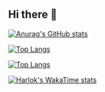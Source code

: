 ## Hi there 👋

[![Anurag's GitHub stats](https://github-readme-stats.vercel.app/api?username=iamtherafsan)](https://github.com/anuraghazra/github-readme-stats)

[![Top Langs](https://github-readme-stats.vercel.app/api/top-langs/?username=iamtherafsan)](https://github.com/anuraghazra/github-readme-stats)

[![Top Langs](https://github-readme-stats.vercel.app/api/top-langs/?username=iamtherafsan&layout=donut-vertical)](https://github.com/anuraghazra/github-readme-stats)


[![Harlok's WakaTime stats](https://github-readme-stats.vercel.app/api/wakatime?username=iamtherafsan)](https://github.com/anuraghazra/github-readme-stats)
